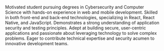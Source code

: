 Motivated student pursuing degrees in Cybersecurity and Computer Science with hands-on experience in web and mobile development. Skilled in both front-end and back-end technologies, specializing in React, React Native, and JavaScript. Demonstrates a strong understanding of application security and testing principles. Adept at building secure, user-centric applications and passionate about leveraging technology to solve complex problems. Eager to contribute technical expertise and security acumen to innovative development teams.
<!---
kojokhalid/kojokhalid is a ✨ special ✨ repository because its `README.md` (this file) appears on your GitHub profile.
You can click the Preview link to take a look at your changes.
--->
